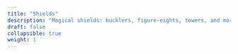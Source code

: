 ```yaml
---
title: "Shields"
description: "Magical shields: bucklers, figure-eights, towers, and more"
draft: false
collapsible: true
weight: 1
---
```

